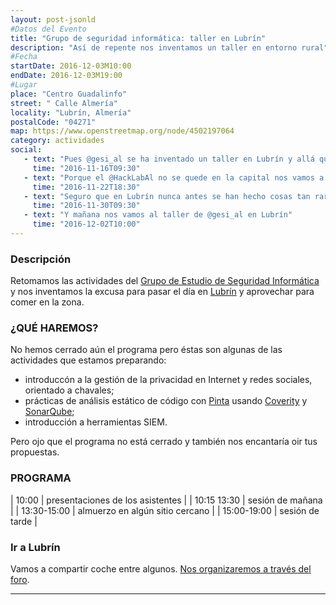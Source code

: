 ```yaml
---
layout: post-jsonld
#Datos del Evento
title: "Grupo de seguridad informática: taller en Lubrín"
description: "Así de repente nos inventamos un taller en entorno rural"
#Fecha
startDate: 2016-12-03M10:00
endDate: 2016-12-03M19:00
#Lugar
place: "Centro Guadalinfo"
street: " Calle Almería"
locality: "Lubrín, Almería"
postalCode: "04271"
map: https://www.openstreetmap.org/node/4502197064
category: actividades
social:
   - text: "Pues @gesi_al se ha inventado un taller en Lubrín y allá que nos vamos a ir"
     time: "2016-11-16T09:30"
   - text: "Porque el @HackLabAl no se quede en la capital nos vamos a Lubrín con @gesi_al"
     time: "2016-11-22T18:30"
   - text: "Seguro que en Lubrín nunca antes se han hecho cosas tan raras como las que vamos a hacer en @gesi_al el día 3"
     time: "2016-11-30T09:30"
   - text: "Y mañana nos vamos al taller de @gesi_al en Lubrín"
     time: "2016-12-02T10:00"
---
```


### Descripción

Retomamos las actividades del [Grupo de Estudio de Seguridad Informática](https://foro.hacklabalmeria.net/c/gesial) y nos inventamos la excusa para pasar el día en [Lubrín](https://es.wikipedia.org/wiki/Lubr%C3%ADn) y aprovechar para comer en la zona.


### ¿QUÉ HAREMOS?

No hemos cerrado aún el programa pero éstas son algunas de las actividades que estamos preparando:

 - introduccón a la gestión de la privacidad en Internet y redes sociales, orientado a chavales;
 - prácticas de análisis estático de código con  [Pinta](https://github.com/PintaProject/Pinta) usando [Coverity](https://scan.coverity.com/projects) y [SonarQube](https://sonarqube.com/);
 - introducción a herramientas SIEM.

Pero ojo que el programa no está cerrado y también nos encantaría oir tus propuestas.


### PROGRAMA

| 10:00 | presentaciones de los asistentes  |
| 10:15 13:30  | sesión de mañana |
| 13:30-15:00   | almuerzo en algún sitio cercano |
| 15:00-19:00	|  sesión de tarde |

### Ir a Lubrín

Vamos a compartir coche entre algunos. [Nos organizaremos a través del foro](https://foro.hacklabalmeria.net/t/grupo-de-seguridad-informatica-taller-en-lubrin-03-12-2016/7860/2).

---
